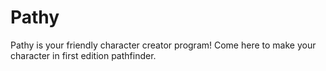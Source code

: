 # Pathy

Pathy is your friendly character creator program! Come here to make your character in first edition pathfinder.
